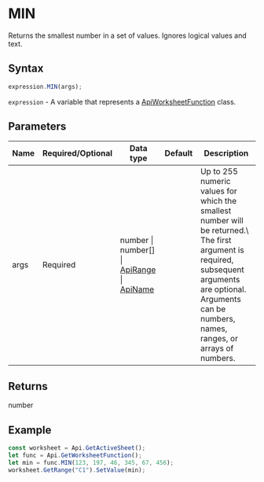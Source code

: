 # MIN

Returns the smallest number in a set of values. Ignores logical values and text.

## Syntax

```javascript
expression.MIN(args);
```

`expression` - A variable that represents a [ApiWorksheetFunction](../ApiWorksheetFunction.md) class.

## Parameters

| **Name** | **Required/Optional** | **Data type** | **Default** | **Description** |
| ------------- | ------------- | ------------- | ------------- | ------------- |
| args | Required | number \| number[] \| [ApiRange](../../ApiRange/ApiRange.md) \| [ApiName](../../ApiName/ApiName.md) |  | Up to 255 numeric values for which the smallest number will be returned.\ The first argument is required, subsequent arguments are optional. Arguments can be numbers, names, ranges, or arrays of numbers. |

## Returns

number

## Example



```javascript editor-
const worksheet = Api.GetActiveSheet();
let func = Api.GetWorksheetFunction();
let min = func.MIN(123, 197, 46, 345, 67, 456);
worksheet.GetRange("C1").SetValue(min);

```
